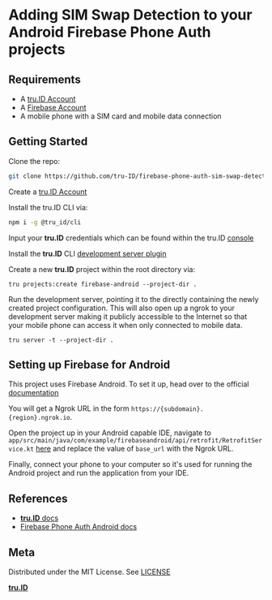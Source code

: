 # Adding SIM Swap Detection to your Android Firebase Phone Auth projects

## Requirements

- A [tru.ID Account](https://tru.id)
- A [Firebase Account](https://console.firebase.google.com)
- A mobile phone with a SIM card and mobile data connection

## Getting Started

Clone the repo:

```bash
git clone https://github.com/tru-ID/firebase-phone-auth-sim-swap-detection-android.git
```

Create a [tru.ID Account](https://tru.id)

Install the tru.ID CLI via:

```bash
npm i -g @tru_id/cli
```

Input your **tru.ID** credentials which can be found within the tru.ID [console](https://developer.tru.id/console)

Install the **tru.ID** CLI [development server plugin](https://github.com/tru-ID/cli-plugin-dev-server)

Create a new **tru.ID** project within the root directory via:

```
tru projects:create firebase-android --project-dir .
```

Run the development server, pointing it to the directly containing the newly created project configuration. This will also open up a ngrok to your development server making it publicly accessible to the Internet so that your mobile phone can access it when only connected to mobile data.

```
tru server -t --project-dir .
```

## Setting up Firebase for Android

This project uses Firebase Android. To set it up, head over to the official [documentation](https://firebase.google.com/docs/auth/android/phone-auth)

You will get a Ngrok URL in the form `https://{subdomain}.{region}.ngrok.io`.

Open the project up in your Android capable IDE, navigate to `app/src/main/java/com/example/firebaseandroid/api/retrofit/RetrofitService.kt` [here](https://github.com/tru-ID/firebase-phone-auth-sim-swap-detection-android/blob/main/app/src/main/java/com/example/firebaseandroid/API/retrofit/RetrofitService.kt#L17) and replace the value of `base_url` with the Ngrok URL.

Finally, connect your phone to your computer so it's used for running the Android project and run the application from your IDE.

## References

- [**tru.ID** docs](https://developer.tru.id/docs)
- [Firebase Phone Auth Android docs](https://firebase.google.com/docs/auth/android/phone-auth)

## Meta

Distributed under the MIT License. See [LICENSE](LICENSE)

[**tru.ID**](https://tru.id)
